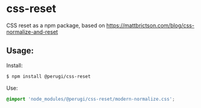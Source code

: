 # css-reset

CSS reset as a npm package, based on https://mattbrictson.com/blog/css-normalize-and-reset 

## Usage:
Install:
```bash
$ npm install @perugi/css-reset
```

Use: 
```css
@import 'node_modules/@perugi/css-reset/modern-normalize.css';
```